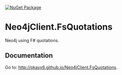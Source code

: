 [![NuGet Package](http://img.shields.io/nuget/v/Neo4jClient.FsQuotations.svg?style=flat)](https://nuget.org/packages/Neo4jClient.FsQuotations)

# Neo4jClient.FsQuotations
Neo4j using F# quotations.

## Documentation
Go to: http://okayx6.github.io/Neo4jClient.FsQuotations.